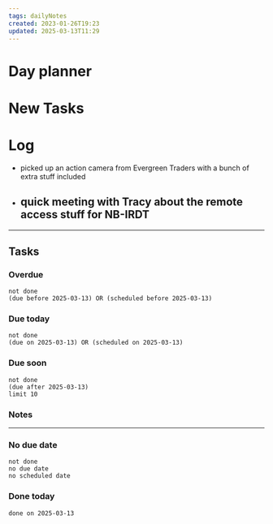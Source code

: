 ```yaml
---
tags: dailyNotes
created: 2023-01-26T19:23
updated: 2025-03-13T11:29
---
```

# Day planner


# New Tasks


# Log
- picked up an action camera from Evergreen Traders with a bunch of extra stuff included
- quick meeting with Tracy about the remote access stuff for NB-IRDT
	- 
----
## Tasks
### Overdue
```tasks
not done
(due before 2025-03-13) OR (scheduled before 2025-03-13)
```

### Due today
```tasks
not done
(due on 2025-03-13) OR (scheduled on 2025-03-13)
```

### Due soon
```tasks
not done
(due after 2025-03-13)
limit 10
```

### Notes

----
### No due date
```tasks
not done
no due date
no scheduled date
```

### Done today
```tasks
done on 2025-03-13
```
